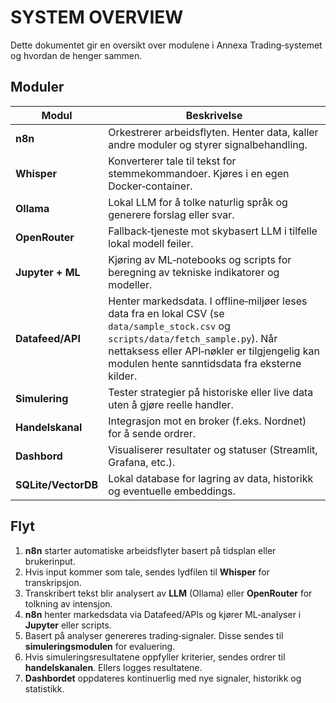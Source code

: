 # SYSTEM OVERVIEW

Dette dokumentet gir en oversikt over modulene i Annexa Trading‑systemet og hvordan de henger sammen.

## Moduler

| Modul           | Beskrivelse                                                                                                                                  |
|-----------------|----------------------------------------------------------------------------------------------------------------------------------------------|
| **n8n**         | Orkestrerer arbeidsflyten. Henter data, kaller andre moduler og styrer signalbehandling.                                                     |
| **Whisper**     | Konverterer tale til tekst for stemmekommandoer. Kjøres i en egen Docker‑container.                                                         |
| **Ollama**      | Lokal LLM for å tolke naturlig språk og generere forslag eller svar.                                                                        |
| **OpenRouter**  | Fallback‑tjeneste mot skybasert LLM i tilfelle lokal modell feiler.                                                                          |
| **Jupyter + ML**| Kjøring av ML‑notebooks og scripts for beregning av tekniske indikatorer og modeller.                                                        |
| **Datafeed/API**| Henter markedsdata. I offline‐miljøer leses data fra en lokal CSV (se `data/sample_stock.csv` og `scripts/data/fetch_sample.py`). Når nettaksess eller API‐nøkler er tilgjengelig kan modulen hente sanntidsdata fra eksterne kilder.                                                                    |
| **Simulering**  | Tester strategier på historiske eller live data uten å gjøre reelle handler.                                                                 |
| **Handelskanal**| Integrasjon mot en broker (f.eks. Nordnet) for å sende ordrer.                                                                               |
| **Dashbord**    | Visualiserer resultater og statuser (Streamlit, Grafana, etc.).                                                                              |
| **SQLite/VectorDB** | Lokal database for lagring av data, historikk og eventuelle embeddings.                                                                 |

## Flyt

1. **n8n** starter automatiske arbeidsflyter basert på tidsplan eller brukerinput.
2. Hvis input kommer som tale, sendes lydfilen til **Whisper** for transkripsjon.
3. Transkribert tekst blir analysert av **LLM** (Ollama) eller **OpenRouter** for tolkning av intensjon.
4. **n8n** henter markedsdata via Datafeed/APIs og kjører ML‑analyser i **Jupyter** eller scripts.
5. Basert på analyser genereres trading‑signaler. Disse sendes til **simuleringsmodulen** for evaluering.
6. Hvis simuleringsresultatene oppfyller kriterier, sendes ordrer til **handelskanalen**. Ellers logges resultatene.
7. **Dashbordet** oppdateres kontinuerlig med nye signaler, historikk og statistikk.